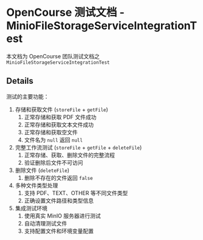 # OpenCourse 测试文档 - MinioFileStorageServiceIntegrationTest

本文档为 OpenCourse 团队测试文档之 `MinioFileStorageServiceIntegrationTest`

## Details

测试的主要功能：

1. 存储和获取文件 (`storeFile` + `getFile`)
   1. 正常存储和获取 PDF 文件成功
   2. 正常存储和获取文本文件成功
   3. 正常存储和获取空文件
   4. 文件名为 `null` 返回 `null`
2. 完整工作流测试 (`storeFile` + `getFile` + `deleteFile`)
   1. 正常存储、获取、删除文件的完整流程
   2. 验证删除后文件不可访问
3. 删除文件 (`deleteFile`)
   1. 删除不存在的文件返回 `false`
4. 多种文件类型处理
   1. 支持 PDF、TEXT、OTHER 等不同文件类型
   2. 正确设置文件路径和类型信息
5. 集成测试环境
   1. 使用真实 MinIO 服务器进行测试
   2. 自动清理测试文件
   3. 支持配置文件和环境变量配置

